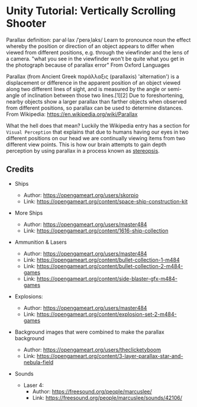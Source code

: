 # Unity Tutorial: Vertically Scrolling Shooter

Parallax definition: par·al·lax
/ˈperəˌlaks/
Learn to pronounce
noun
the effect whereby the position or direction of an object appears to differ when viewed from different positions, e.g. through the viewfinder and the lens of a camera.
"what you see in the viewfinder won't be quite what you get in the photograph because of parallax error"
From Oxford Languages

Parallax (from Ancient Greek παράλλαξις (parallaxis) 'alternation') is a displacement or difference in the apparent position of an object viewed along two different lines of sight, and is measured by the angle or semi-angle of inclination between those two lines.[1][2] Due to foreshortening, nearby objects show a larger parallax than farther objects when observed from different positions, so parallax can be used to determine distances.
From Wikipedia: https://en.wikipedia.org/wiki/Parallax

What the hell does that mean? Luckily the Wikipedia entry has a section for `Visual Perception` that explains that due to humans having our eyes in two different positions on our head we are continually viewing items from two different view points. This is how our brain attempts to gain depth perception by using parallax in a process known as [stereopsis](https://en.wikipedia.org/wiki/Stereopsis).

## Credits
* Ships
    * Author: https://opengameart.org/users/skorpio
    * Link: https://opengameart.org/content/space-ship-construction-kit
* More Ships
    * Author: https://opengameart.org/users/master484
    * Link: https://opengameart.org/content/1616-ship-collection
* Ammunition & Lasers
    * Author: https://opengameart.org/users/master484
    * Link: https://opengameart.org/content/bullet-collection-1-m484
    * Link: https://opengameart.org/content/bullet-collection-2-m484-games
    * Link: https://opengameart.org/content/side-blaster-gfx-m484-games
* Explosions:
    * Author: https://opengameart.org/users/master484
    * Link: https://opengameart.org/content/explosion-set-2-m484-games
* Background images that were combined to make the parallax background
    * Author: https://opengameart.org/users/theclicketyboom
    * Link: https://opengameart.org/content/3-layer-parallax-star-and-nebula-field
  
* Sounds
  * Laser 4: 
      * Author: https://freesound.org/people/marcuslee/
      * Link: https://freesound.org/people/marcuslee/sounds/42106/ 